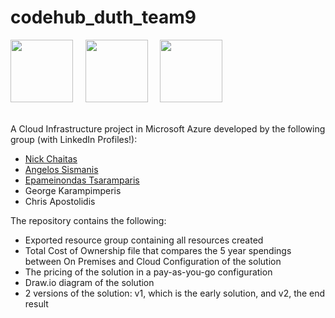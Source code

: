 # codehub_duth_team9

<a target="_blank" rel="noopener noreferrer nofollow" href="https://camo.githubusercontent.com/628a496a0552eebf91043763ac304cecd984876444dbe2bc1abdf185baf2efdb/68747470733a2f2f74657272616d696e652e65752f696d616765732f706172746e6572732f706172746e657230332d647574682d323030682e706e67"><img src="https://camo.githubusercontent.com/628a496a0552eebf91043763ac304cecd984876444dbe2bc1abdf185baf2efdb/68747470733a2f2f74657272616d696e652e65752f696d616765732f706172746e6572732f706172746e657230332d647574682d323030682e706e67" width="100px" data-canonical-src="https://terramine.eu/images/partners/partner03-duth-200h.png" style="max-width: 100%;"></a> &nbsp; &nbsp;
<a target="_blank" rel="noopener noreferrer nofollow" href="https://camo.githubusercontent.com/a7adbb0981bb547ba85acd4b1e97e27bfaef31b5753218c0ec78412fd44d5b37/68747470733a2f2f75706c6f61642e77696b696d656469612e6f72672f77696b6970656469612f636f6d6d6f6e732f7468756d622f352f35372f5066697a65725f253238323032312532392e7376672f3139323070782d5066697a65725f253238323032312532392e7376672e706e67"><img src="https://camo.githubusercontent.com/a7adbb0981bb547ba85acd4b1e97e27bfaef31b5753218c0ec78412fd44d5b37/68747470733a2f2f75706c6f61642e77696b696d656469612e6f72672f77696b6970656469612f636f6d6d6f6e732f7468756d622f352f35372f5066697a65725f253238323032312532392e7376672f3139323070782d5066697a65725f253238323032312532392e7376672e706e67" width="100px" data-canonical-src="https://upload.wikimedia.org/wikipedia/commons/thumb/5/57/Pfizer_%282021%29.svg/1920px-Pfizer_%282021%29.svg.png" style="max-width: 100%;"></a> &nbsp; &nbsp;
<a target="_blank" rel="noopener noreferrer nofollow" href="https://camo.githubusercontent.com/e40c87443034fa97992d8cca72ce8cedadb167f82804c5525e63d5510dc828bc/68747470733a2f2f636f64656875622e67722f77702d636f6e74656e742f75706c6f6164732f323032302f30322f436f64654875622d6c6f676f5f46756c6c2e706e67"><img src="https://camo.githubusercontent.com/e40c87443034fa97992d8cca72ce8cedadb167f82804c5525e63d5510dc828bc/68747470733a2f2f636f64656875622e67722f77702d636f6e74656e742f75706c6f6164732f323032302f30322f436f64654875622d6c6f676f5f46756c6c2e706e67" width="100px" data-canonical-src="https://codehub.gr/wp-content/uploads/2020/02/CodeHub-logo_Full.png" style="max-width: 100%;"></a><br><br>

<p>A Cloud Infrastructure project in Microsoft Azure developed by the following group (with LinkedIn Profiles!):
        <br>
        <ul>
        <li><a href="https://www.linkedin.com/in/nikos-chaitas-816757321/">Nick Chaitas</a></li>
        <li><a href="https://www.linkedin.com/in/angelos-sismanis-a631262a6/">Angelos Sismanis</a></li>
        <li><a href="https://www.linkedin.com/in/epameinondas-tsaramparis-774989248/">Epameinondas Tsaramparis</a></li>
        <li>George Karampimperis</li>
        <li>Chris Apostolidis</li>
        </ul>
</p>

<p>
The repository contains the following:
        <ul>
        <li>Exported resource group containing all resources created</li>
        <li>Total Cost of Ownership file that compares the 5 year spendings between On Premises and Cloud Configuration of the solution</li>
        <li>The pricing of the solution in a pay-as-you-go configuration</li>
        <li>Draw.io diagram of the solution</li>
        <li>2 versions of the solution: v1, which is the early solution, and v2, the end result</li>
        </ul>
</p>

